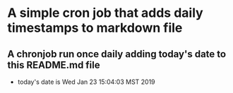A simple cron job that adds daily timestamps to markdown file
============================================================
## A chronjob run once daily adding today's date to this README.md file
* today's date is Wed Jan 23 15:04:03 MST 2019
